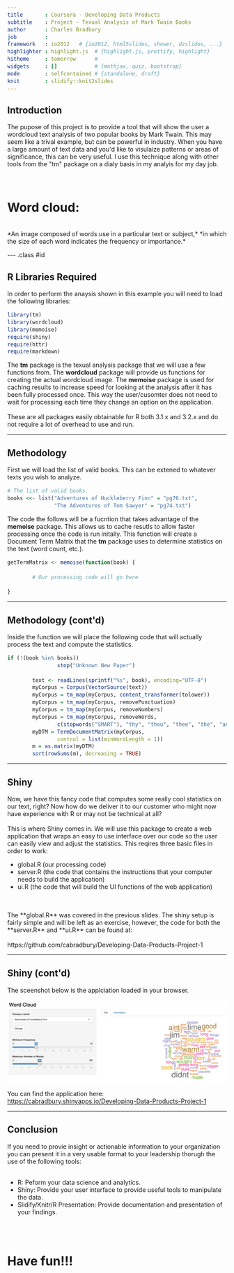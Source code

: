 ```yaml
---
title       : Coursera - Developing Data Products
subtitle    : Project - Texual Analysis of Mark Twain Books
author      : Charles Bradbury
job         : 
framework   : io2012   # {io2012, html5slides, shower, dzslides, ...}
highlighter : highlight.js  # {highlight.js, prettify, highlight}
hitheme     : tomorrow      # 
widgets     : []            # {mathjax, quiz, bootstrap}
mode        : selfcontained # {standalone, draft}
knit        : slidify::knit2slides
---
```


## Introduction

The pupose of this project is to provide a tool that will show the user
a wordcloud text analysis of two popular books by Mark Twain. This may
seem like a trival example, but can be powerful in industry. When you 
have a large amount of text data and you'd like to visulaize patterns
or areas of significance, this can be very useful. I use this technique
along with other tools from the "tm" package on a dialy basis in my 
analyis for my day job.
<br>
<br>
<br>
# **Word cloud:**
<br>
*An image composed of words use in a particular text or subject,* 
*in which the size of each word indicates the frequency or importance.* 

--- .class #id

## R Libraries Required

In order to perform the anaysis shown in this example you will need
to load the following libraries:

```r
library(tm)
library(wordcloud)
library(memoise)
require(shiny)
require(httr)
require(markdown)
```
The **tm** package is the texual analysis package that we will use a few functions from. 
The **wordcloud** package will provide us functions for creating the actual wordcloud image. 
The **memoise** package is used for caching results to increase speed for looking at the analysis after it
has been fully processed once. This way the user/cusomter does not need to wait for processing each time 
they change an option on the application.
<br>
<br>
These are all packages easily obtainable for R both 3.1.x and 3.2.x and do not require a lot of overhead
to use and run.

---

## Methodology
First we will load the list of valid books. This can be extened to whatever texts you wish to analyze.

```r
# The list of valid books.
books <<- list("Adventures of Huckleberry Finn" = "pg76.txt",
               "The Adventures of Tom Sawyer" = "pg74.txt")
```
The code the follows will be a fucntion that takes advantage of the **memoise** package. This allows us to cache resutls to allow
faster processing once the code is run initally. This function will create a Document Term Matrix that the **tm** package uses to
determine statistics on the text (word count, etc.).

```r
getTermMatrix <- memoise(function(book) {

        # Our processing code will go here
        
}
```

---

## Methodology (cont'd)
Inside the function we will place the following code that will actually process the text and compute the statistics.

```r
if (!(book %in% books))
                stop("Unknown New Paper")
        
        text <- readLines(sprintf("%s", book), encoding="UTF-8")
        myCorpus = Corpus(VectorSource(text))
        myCorpus = tm_map(myCorpus, content_transformer(tolower))
        myCorpus = tm_map(myCorpus, removePunctuation)
        myCorpus = tm_map(myCorpus, removeNumbers)
        myCorpus = tm_map(myCorpus, removeWords,
                c(stopwords("SMART"), "thy", "thou", "thee", "the", "and", "but"))
        myDTM = TermDocumentMatrix(myCorpus,
                control = list(minWordLength = 1))
        m = as.matrix(myDTM)
        sort(rowSums(m), decreasing = TRUE)
```

---

## Shiny
Now, we have this fancy code that computes some really cool statistics on our text, right? Now how
do we deliver it to our customer who might now have experience with R or may not be technical at all?
<br>
<br>
This is where Shiny comes in. We will use this package to create a web application that wraps an easy
to use interface over our code so the user can easily view and adjust the statistics. This reqires three
basic files in order to work:
<br>
- global.R (our processing code)
- server.R (the code that contains the instructions that your computer needs to build the application)
- ui.R (the code that will build the UI functions of the web application)
<br>
<br>
The **global.R** was covered in the previous slides. The shiny setup is fairly simple and will be left
as an exercise, however, the code for both the **server.R** and **ui.R** can be found at:
<br>
<br>
https://github.com/cabradbury/Developing-Data-Products-Project-1

---

## Shiny (cont'd)
The sceenshot below is the applciation loaded in your browser.
<br>
<br>
<img src="./assets/img/img1.png" align="middle" width="900" margin="0 auto" />
<br>
<br>
You can find the application here: 
<br>
https://cabradbury.shinyapps.io/Developing-Data-Products-Project-1

---

## Conclusion
If you need to provie insight or actionable information to your organization you can 
present it in a very usable format to your leadership thorugh the use of the following 
tools:
<br>
<br>
- R: Peform your data science and analytics.
- Shiny: Provide your user interface to provide useful tools to manipulate the data.
- Slidify/Knitr/R Presentation: Provide documentation and presentation of your findings.
<br>
<br>

# Have fun!!!

